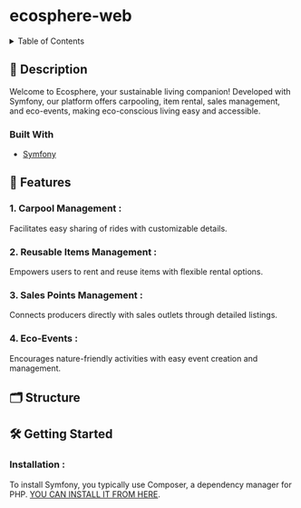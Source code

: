 # ecosphere-web

<!-- TABLE OF CONTENTS -->
<details>
  <summary>Table of Contents</summary>
  <ol>
    <li>
      <a href="#-description">Description</a>
      <ul>
        <li><a href="#built-with">Built With</a></li>
      </ul>
    </li>
    <li><a href="#-structure">Structure</a></li>
        <li>
      <a href="#-getting-started">Getting Started</a>
      <ul>
        <li><a href="#installation-">Installation</a></li>
      </ul>
    </li>
  </ol>
</details>

## 📝 Description  

Welcome to Ecosphere, your sustainable living companion! Developed with Symfony, our platform offers carpooling, item rental, sales management, and eco-events, making eco-conscious living easy and accessible.

### Built With

* [Symfony](https://symfony.com/)

## 🌟 Features 
 ### 1. Carpool Management :
 Facilitates easy sharing of rides with customizable details.
### 2. Reusable Items Management :
 Empowers users to rent and reuse items with flexible rental options.
### 3. Sales Points Management :
 Connects producers directly with sales outlets through detailed listings.
### 4. Eco-Events :
 Encourages nature-friendly activities with easy event creation and management.

## 🗂 Structure 

## 🛠️ Getting Started  
### Installation :
To install Symfony, you typically use Composer, a dependency manager for PHP.
[YOU CAN INSTALL IT FROM HERE](https://getcomposer.org/download/).
